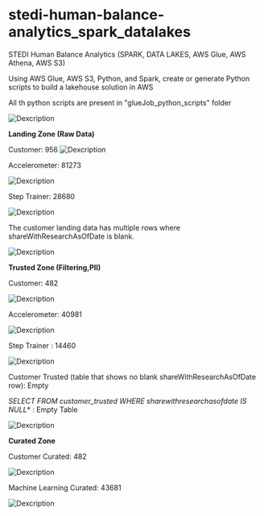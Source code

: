 # stedi-human-balance-analytics_spark_datalakes
STEDI Human Balance Analytics (SPARK, DATA LAKES, AWS Glue, AWS Athena, AWS S3)

Using AWS Glue, AWS S3, Python, and Spark, create or generate Python scripts to build a lakehouse solution in AWS

All th python scripts are present in "glueJob_python_scripts" folder

![Dexcription](./images/flowchart.jpeg)

**Landing Zone (Raw Data)**

Customer: 956
![Dexcription](./images/customer_landing.png)

Accelerometer: 81273

![Dexcription](./images/accelerometer_landing.png)

Step Trainer: 28680

![Dexcription](./images/step_trainer_landing.png)

The customer landing data has multiple rows where shareWithResearchAsOfDate is blank.

![Dexcription](./images/shareofresearch.png)

**Trusted Zone (Filtering,PII)**

Customer: 482

![Dexcription](./images/customer_trusted.png)

Accelerometer: 40981

![Dexcription](./images/accelerometer_trusted.png)

Step Trainer : 14460

![Dexcription](./images/step_trainer_trusted.png)

Customer Trusted (table that shows no blank shareWithResearchAsOfDate row): Empty

**SELECT* FROM customer_trusted WHERE sharewithresearchasofdate IS NULL** : Empty Table

![Dexcription](./images/pii.png)

**Curated Zone**

Customer Curated: 482

![Dexcription](./images/customer_curated.png)

Machine Learning Curated: 43681

![Dexcription](./images/step_trainer_curated.png)

